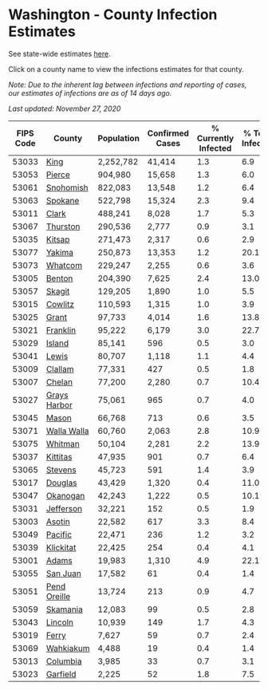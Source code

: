 # Washington - County Infection Estimates

See state-wide estimates [here](/infections/us-wa).

Click on a county name to view the infections estimates for that county.

*Note: Due to the inherent lag between infections and reporting of cases, our estimates of infections are as of 14 days ago.*

*Last updated: November 27, 2020*

|   FIPS Code |                       County |   Population |   Confirmed Cases |   % Currently Infected |   % Total Infected |
|-------------|------------------------------|--------------|-------------------|------------------------|--------------------|
|       53033 |                 [King](king) |    2,252,782 |            41,414 |                    1.3 |                6.9 |
|       53053 |             [Pierce](pierce) |      904,980 |            15,658 |                    1.3 |                6.0 |
|       53061 |       [Snohomish](snohomish) |      822,083 |            13,548 |                    1.2 |                6.4 |
|       53063 |           [Spokane](spokane) |      522,798 |            15,324 |                    2.3 |                9.4 |
|       53011 |               [Clark](clark) |      488,241 |             8,028 |                    1.7 |                5.3 |
|       53067 |         [Thurston](thurston) |      290,536 |             2,777 |                    0.9 |                3.1 |
|       53035 |             [Kitsap](kitsap) |      271,473 |             2,317 |                    0.6 |                2.9 |
|       53077 |             [Yakima](yakima) |      250,873 |            13,353 |                    1.2 |               20.1 |
|       53073 |           [Whatcom](whatcom) |      229,247 |             2,255 |                    0.6 |                3.6 |
|       53005 |             [Benton](benton) |      204,390 |             7,625 |                    2.4 |               13.0 |
|       53057 |             [Skagit](skagit) |      129,205 |             1,890 |                    1.0 |                5.5 |
|       53015 |           [Cowlitz](cowlitz) |      110,593 |             1,315 |                    1.0 |                3.9 |
|       53025 |               [Grant](grant) |       97,733 |             4,014 |                    1.6 |               13.8 |
|       53021 |         [Franklin](franklin) |       95,222 |             6,179 |                    3.0 |               22.7 |
|       53029 |             [Island](island) |       85,141 |               596 |                    0.5 |                3.0 |
|       53041 |               [Lewis](lewis) |       80,707 |             1,118 |                    1.1 |                4.4 |
|       53009 |           [Clallam](clallam) |       77,331 |               427 |                    0.5 |                1.8 |
|       53007 |             [Chelan](chelan) |       77,200 |             2,280 |                    0.7 |               10.4 |
|       53027 | [Grays Harbor](grays-harbor) |       75,061 |               965 |                    0.7 |                4.0 |
|       53045 |               [Mason](mason) |       66,768 |               713 |                    0.6 |                3.5 |
|       53071 |   [Walla Walla](walla-walla) |       60,760 |             2,063 |                    2.8 |               10.9 |
|       53075 |           [Whitman](whitman) |       50,104 |             2,281 |                    2.2 |               13.9 |
|       53037 |         [Kittitas](kittitas) |       47,935 |               901 |                    0.7 |                6.4 |
|       53065 |           [Stevens](stevens) |       45,723 |               591 |                    1.4 |                3.9 |
|       53017 |           [Douglas](douglas) |       43,429 |             1,320 |                    0.4 |               11.0 |
|       53047 |         [Okanogan](okanogan) |       42,243 |             1,222 |                    0.5 |               10.1 |
|       53031 |       [Jefferson](jefferson) |       32,221 |               152 |                    0.5 |                1.9 |
|       53003 |             [Asotin](asotin) |       22,582 |               617 |                    3.3 |                8.4 |
|       53049 |           [Pacific](pacific) |       22,471 |               236 |                    1.2 |                3.2 |
|       53039 |       [Klickitat](klickitat) |       22,425 |               254 |                    0.4 |                4.1 |
|       53001 |               [Adams](adams) |       19,983 |             1,310 |                    4.9 |               22.1 |
|       53055 |         [San Juan](san-juan) |       17,582 |                61 |                    0.4 |                1.4 |
|       53051 | [Pend Oreille](pend-oreille) |       13,724 |               213 |                    0.9 |                4.7 |
|       53059 |         [Skamania](skamania) |       12,083 |                99 |                    0.5 |                2.8 |
|       53043 |           [Lincoln](lincoln) |       10,939 |               149 |                    1.7 |                4.3 |
|       53019 |               [Ferry](ferry) |        7,627 |                59 |                    0.7 |                2.4 |
|       53069 |       [Wahkiakum](wahkiakum) |        4,488 |                19 |                    0.4 |                1.4 |
|       53013 |         [Columbia](columbia) |        3,985 |                33 |                    0.7 |                3.1 |
|       53023 |         [Garfield](garfield) |        2,225 |                52 |                    1.8 |                7.5 |